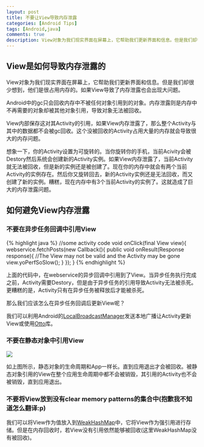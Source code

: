 ```yaml
---
layout: post
title: 不要让View导致内存泄露
categories: [Android Tips]
tags: [Android,java]
comments: true
description: View对象为我们现实界面在屏幕上，它帮助我们更新界面和信息。但是我们却很少想到，他们是很占用内存的。如果View导致了内存泄露也会出现大问题。
---
```

## View是如何导致内存泄露的

View对象为我们现实界面在屏幕上，它帮助我们更新界面和信息。但是我们却很少想到，他们是很占用内存的。如果View导致了内存泄露也会出现大问题。

Android中的gc只会回收内存中不被任何对象引用到的对象。内存泄露则是内存中不再需要的对象却被其他对象引用，导致对象无法被回收。

View内部保存这对其Activity的引用，如果View内存泄露了，那么整个Activity与其中的数据都不会被gc回收。这个没被回收的Activity占用大量的内存就会导致很大的内存问题。

想象一下，你的Activity设置为可旋转的。当你旋转你的手机，当前Acivity会被Destory然后系统会创建新的Activity实例。如果View内存泄露了，当前Activity就无法被回收，但是新的实例还是被创建了。现在你的内存中就会有两个当前Activity的实例存在。然后你又旋转回去，新的Activity实例还是无法回收，而又创建了新的实例。糟糕，现在内存中有3个当前Activity的实例了。这就造成了巨大的内存泄露问题。

## 如何避免View内存泄露

### 不要在异步任务回调中引用View

{% highlight java %}
//some activity code
void onClick(final View view){
	webservice.fetchPosts(new Callback(){
	    public void onResult(Response response){
	        //The View may not be valid and the Activity may be gone
	        view.yoPerfSoSlow();
	    }
	});
}
{% endhighlight %}

上面的代码中，在webservice的异步回调中引用到了View。当异步任务执行完成之前，Activity需要Destory，但是由于异步任务的引用导致Activity无法被杀死。更糟糕的是，Activity只有在异步任务被释放后才能被杀死。

那么我们应该怎么在异步任务回调后更新View呢？

我们可以利用Android的[LocalBroadcastManager][1]发送本地广播让Activity更新View或使用[Otto][2]库。


### 不要在静态对象中引用View

![][image-1]

如上图所示，静态对象的生命周期和App一样长。直到应用退出才会被回收。被静态对象引用的View在整个应用生命周期中都不会被销毁，其引用的Activity也不会被销毁，直到应用退出。

### 不要将View放到没有clear memory patterns的集合中(抱歉我不知道怎么翻译:p)

我们可以将View作为值放入到[WeakHashMap][3]中，它将View作为强引用进行存储。但是在内存回收时，若View没有引用依然能够被回收(这里WeakHashMap没有被回收)。

[1]:	https://developer.android.com/intl/zh-cn/reference/android/support/v4/content/LocalBroadcastManager.html
[2]:	http://square.github.io/otto/
[3]:	http://stackoverflow.com/questions/5511279/what-is-a-weakhashmap-and-when-to-use-it

[image-1]:	http://7xky0m.com1.z0.glb.clouddn.com/69A02332-E4D0-4B14-B3B4-A79094ACD46C.png